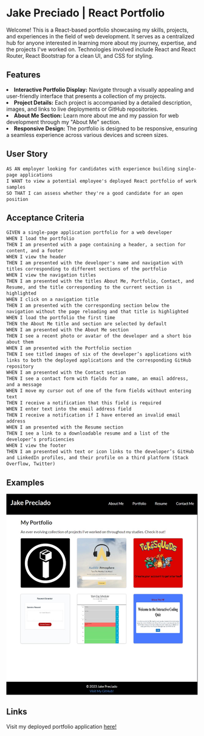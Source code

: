# Jake Preciado | React Portfolio

Welcome! This is a React-based portfolio showcasing my skills, projects, and experiences in the field of web development. It serves as a centralized hub for anyone 
interested in learning more about my journey, expertise, and the projects I've worked on. Technologies involved include React and React Router, React Bootstrap
for a clean UI, and CSS for styling.

## Features
<li><b>Interactive Portfolio Display:</b> Navigate through a visually appealing and user-friendly interface that presents a collection of my projects.</li>

<li><b>Project Details:</b> Each project is accompanied by a detailed description, images, and links to live deployments or GitHub repositories.</li>

<li><b>About Me Section:</b> Learn more about me and my passion for web development through my "About Me" section.</li>

<li><b>Responsive Design:</b> The portfolio is designed to be responsive, ensuring a seamless experience across various devices and screen sizes.</li>

## User Story
```
AS AN employer looking for candidates with experience building single-page applications
I WANT to view a potential employee's deployed React portfolio of work samples
SO THAT I can assess whether they're a good candidate for an open position
```

## Acceptance Criteria
```
GIVEN a single-page application portfolio for a web developer
WHEN I load the portfolio
THEN I am presented with a page containing a header, a section for content, and a footer
WHEN I view the header
THEN I am presented with the developer's name and navigation with titles corresponding to different sections of the portfolio
WHEN I view the navigation titles
THEN I am presented with the titles About Me, Portfolio, Contact, and Resume, and the title corresponding to the current section is highlighted
WHEN I click on a navigation title
THEN I am presented with the corresponding section below the navigation without the page reloading and that title is highlighted
WHEN I load the portfolio the first time
THEN the About Me title and section are selected by default
WHEN I am presented with the About Me section
THEN I see a recent photo or avatar of the developer and a short bio about them
WHEN I am presented with the Portfolio section
THEN I see titled images of six of the developer’s applications with links to both the deployed applications and the corresponding GitHub repository
WHEN I am presented with the Contact section
THEN I see a contact form with fields for a name, an email address, and a message
WHEN I move my cursor out of one of the form fields without entering text
THEN I receive a notification that this field is required
WHEN I enter text into the email address field
THEN I receive a notification if I have entered an invalid email address
WHEN I am presented with the Resume section
THEN I see a link to a downloadable resume and a list of the developer’s proficiencies
WHEN I view the footer
THEN I am presented with text or icon links to the developer’s GitHub and LinkedIn profiles, and their profile on a third platform (Stack Overflow, Twitter)
```

## Examples

<img src="./src/components/images/app-screenshot-example.jpg" alt="Screenshot of my deployed react portfolio">

## Links

Visit my deployed portfolio application <a href="https://jakepreciado-portfolio.netlify.app/portfolio">here!</a>
